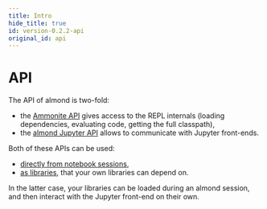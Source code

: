 ```yaml
---
title: Intro
hide_title: true
id: version-0.2.2-api
original_id: api
---
```


# API

The API of almond is two-fold:
- the [Ammonite API](api-ammonite.md) gives access to the REPL internals
  (loading dependencies, evaluating code, getting the full classpath),
- the [almond Jupyter API](api-usage-jupyter.md) allows to communicate with
  Jupyter front-ends.

Both of these APIs can be used:
- [directly from notebook sessions](api-access-instances.md#from-the-repl),
- [as libraries](api-access-instances.md#from-a-library), that your own libraries can depend on.

In the latter case, your libraries can be loaded during an almond session,
and then interact with the Jupyter front-end on their own.
